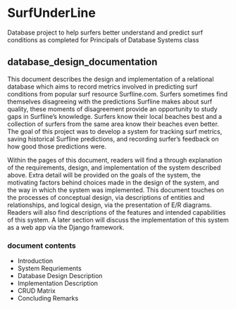 # SurfUnderLine
Database project to help surfers better understand and predict surf conditions as completed for Principals of Database Systems class

## database_design_documentation

This document describes the design and implementation of a relational database which aims to record metrics involved in predicting surf conditions from popular surf resource Surfline.com. Surfers sometimes find themselves disagreeing with the predictions Surfline makes about surf quality, these moments of disagreement provide an opportunity to study gaps in Surfline’s knowledge. Surfers know their local beaches best and a collection of surfers from the same area know their beaches even better. The goal of this project was to develop a system for tracking surf metrics, saving historical Surfline predictions, and recording surfer’s feedback on how good those predictions were.


Within the pages of this document, readers will find a through explanation of the requirements, design, and implementation of the system described above. Extra detail will be provided on the goals of the system, the motivating factors behind choices made in the design of the system, and the way in which the system was implemented. This document touches on the processes of conceptual design, via descriptions of entities and relationships, and logical design, via the presentation of E/R diagrams. Readers will also find descriptions of the features and intended capabilities of this system. A later section will discuss the implementation of this system as a web app via the Django framework.

### document contents
- Introduction
- System Requriements
- Database Design Description
- Implementation Description 
- CRUD Matrix
- Concluding Remarks

